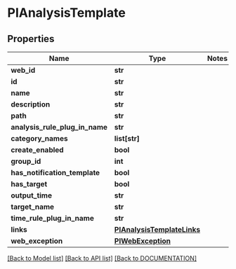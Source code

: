 # PIAnalysisTemplate

## Properties
Name | Type | Notes
------------ | ------------- | -------------
**web_id** | **str**
**id** | **str**
**name** | **str**
**description** | **str**
**path** | **str**
**analysis_rule_plug_in_name** | **str**
**category_names** | **list[str]**
**create_enabled** | **bool**
**group_id** | **int**
**has_notification_template** | **bool**
**has_target** | **bool**
**output_time** | **str**
**target_name** | **str**
**time_rule_plug_in_name** | **str**
**links** | **[**PIAnalysisTemplateLinks**](../models/PIAnalysisTemplateLinks.md)**
**web_exception** | **[**PIWebException**](../models/PIWebException.md)**

[[Back to Model list]](../../DOCUMENTATION.md#documentation-for-models) [[Back to API list]](../../DOCUMENTATION.md#documentation-for-api-endpoints) [[Back to DOCUMENTATION]](../../DOCUMENTATION.md)
